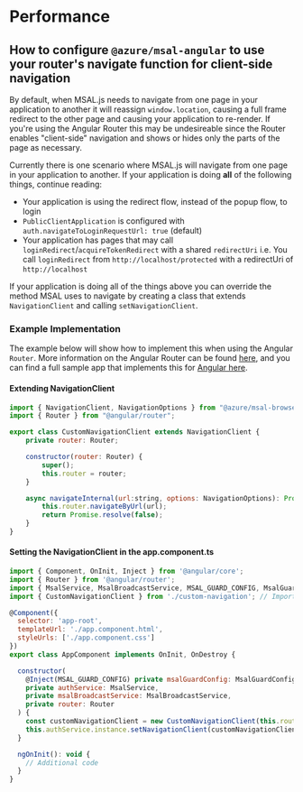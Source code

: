 # Performance

## How to configure `@azure/msal-angular` to use your router's navigate function for client-side navigation

By default, when MSAL.js needs to navigate from one page in your application to another it will reassign `window.location`, causing a full frame redirect to the other page and causing your application to re-render. If you're using the Angular Router this may be undesireable since the Router enables "client-side" navigation and shows or hides only the parts of the page as necessary.

Currently there is one scenario where MSAL.js will navigate from one page in your application to another. If your application is doing **all** of the following things, continue reading:

- Your application is using the redirect flow, instead of the popup flow, to login
- `PublicClientApplication` is configured with `auth.navigateToLoginRequestUrl: true` (default)
- Your application has pages that may call `loginRedirect`/`acquireTokenRedirect` with a shared `redirectUri` i.e. You call `loginRedirect` from `http://localhost/protected` with a redirectUri of `http://localhost`

If your application is doing all of the things above you can override the method MSAL uses to navigate by creating a class that extends `NavigationClient` and calling `setNavigationClient`.

### Example Implementation

The example below will show how to implement this when using the Angular `Router`. More information on the Angular Router can be found [here](https://angular.io/guide/router), and you can find a full sample app that implements this for [Angular here](https://github.com/AzureAD/microsoft-authentication-library-for-js/tree/dev/samples/msal-angular-v2-samples/angular10-sample-app).

#### Extending NavigationClient

```javascript
import { NavigationClient, NavigationOptions } from "@azure/msal-browser";
import { Router } from "@angular/router";

export class CustomNavigationClient extends NavigationClient {
    private router: Router;

    constructor(router: Router) {
        super();
        this.router = router;
    }

    async navigateInternal(url:string, options: NavigationOptions): Promise<boolean> {
        this.router.navigateByUrl(url);
        return Promise.resolve(false);
    }
}
```

#### Setting the NavigationClient in the app.component.ts

```javascript
import { Component, OnInit, Inject } from '@angular/core';
import { Router } from '@angular/router';
import { MsalService, MsalBroadcastService, MSAL_GUARD_CONFIG, MsalGuardConfiguration } from '@azure/msal-angular';
import { CustomNavigationClient } from './custom-navigation'; // Import locally

@Component({
  selector: 'app-root',
  templateUrl: './app.component.html',
  styleUrls: ['./app.component.css']
})
export class AppComponent implements OnInit, OnDestroy {

  constructor(
    @Inject(MSAL_GUARD_CONFIG) private msalGuardConfig: MsalGuardConfiguration,
    private authService: MsalService,
    private msalBroadcastService: MsalBroadcastService,
    private router: Router
  ) {
    const customNavigationClient = new CustomNavigationClient(this.router);
    this.authService.instance.setNavigationClient(customNavigationClient);
  }

  ngOnInit(): void {
    // Additional code
  }
}

```
